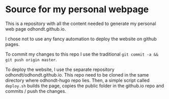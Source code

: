 # Source for my personal webpage

This is a repository with all the content needed to generate my personal web page odhondt.github.io.

I chose not to use any fancy automation to deploy the website on github pages.

To commit my changes to this repo I use the traditional `git commit -a && git push origin master`.

To deploy the website, I use the separate repository odhondt/odhondt.github.io. This repo need to be cloned
in the same directory where odhondt-hugo repo lies. Then, a simple script called `deploy.sh` builds the page,
copies the public folder in the github.io repo and commits / push the changes.
